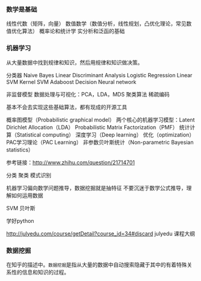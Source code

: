

### 数学是基础

线性代数（矩阵，向量）
数值数学（数值分析，线性规划，凸优化理论，常见数值优化算法）
概率论和统计学
实分析和泛函的基础



### 机器学习

从大量数据中找到规律和知识，然后用规律和知识做决策。


分类器
	Naive Bayes
	Linear Discriminant Analysis
	Logistic Regression
	Linear SVM
	Kernel SVM
	Adaboost
	Decision
	Neural network


非监督模型
	数据处理与可视化：PCA，LDA，MDS
	聚类算法
	稀疏编码


基本不会去实现这些基础算法，都有现成的开源工具

概率图模型（Probabilistic graphical model）
两个核心的机器学习模型：Latent Dirichlet Allocation（LDA） Probabilistic Matrix Factorization（PMF）
统计计算（Statistical computing）	
深度学习（Deep learning）
优化（optimization）
PAC学习理论（PAC Learning）
非参数贝叶斯统计（Non-parametric Bayesian statistics）

参考链接：http://www.zhihu.com/question/21714701


分类
聚类
模式识别


机器学习偏向数学问题推导，数据挖掘就是抽特征
不要沉迷于数学公式推导，理解如何运用数据

SVM
贝叶斯

学好python


http://julyedu.com/course/getDetail?course_id=34#discard julyedu 课程大纲


### 数据挖掘

在知乎的描述中。`数据挖掘`是指从大量的数据中自动搜索隐藏于其中的有着特殊关系性的信息和知识的过程。



